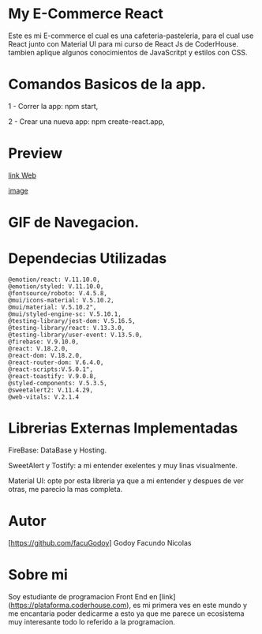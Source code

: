 # My E-Commerce React

Este es mi E-commerce el cual es una cafeteria-pasteleria, para el cual use React junto con Material UI para mi curso de React Js de CoderHouse. tambien aplique algunos conocimientos de JavaScritpt y estilos con CSS.

# Comandos Basicos de la app.

1 - Correr la app: npm start,

2 - Crear una nueva app: npm create-react.app,

# Preview

[link Web](https://proyectoreact-ecomerce.web.app/)

[image](https://img.shields.github)

# GIF de Navegacion.


# Dependecias Utilizadas 

    @emotion/react: V.11.10.0,
    @emotion/styled: V.11.10.0,
    @fontsource/roboto: V.4.5.8,
    @mui/icons-material: V.5.10.2,
    @mui/material: V.5.10.2",
    @mui/styled-engine-sc: V.5.10.1,
    @testing-library/jest-dom: V.5.16.5,
    @testing-library/react: V.13.3.0,
    @testing-library/user-event: V.13.5.0,
    @firebase: V.9.10.0,
    @react: V.18.2.0,
    @react-dom: V.18.2.0,
    @react-router-dom: V.6.4.0,
    @react-scripts:V.5.0.1",
    @react-toastify: V.9.0.8,
    @styled-components: V.5.3.5,
    @sweetalert2: V.11.4.29,
    @web-vitals: V.2.1.4

# Librerias Externas Implementadas

FireBase: DataBase y Hosting.

SweetAlert y Tostify: a mi entender exelentes y muy linas visualmente.

Material UI: opte por esta libreria ya que a mi entender y despues de ver otras, me parecio la mas completa.

# Autor

[https://github.com/facuGodoy] Godoy Facundo Nicolas

# Sobre mi 

Soy estudiante de programacion Front End en [link] (https://plataforma.coderhouse.com), es mi primera ves en este mundo y me encantaria poder dedicarme a esto ya que me parece un ecosistema muy interesante todo lo referido a la programacion.